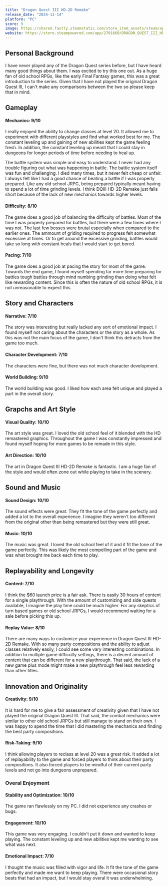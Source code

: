 ```yaml
---
title: "Dragon Quest III HD-2D Remake"
release_date: "2024-11-14"
platform: "PC"
score: 9
image: https://shared.fastly.steamstatic.com/store_item_assets/steam/apps/2701660/header.jpg?t=1731682657
website: https://store.steampowered.com/app/2701660/DRAGON_QUEST_III_HD2D_Remake/
---
```


## Personal Background

I have never played any of the Dragon Quest series before, but I have heard
many good things about them. I was excited to try this one out. As a huge fan
of old school RPGs, like the early Final Fantasy games, this was a great
introduction to the series. Given that I have not played the original Dragon
Quest III, I can't make any comparisons between the two so please keep that in
mind.

## Gameplay

#### Mechanics: 9/10

I really enjoyed the ability to change classes at level 20. It allowed me to
experiment with different playstyles and find what worked best for me. The
constant leveling up and gaining of new abilities kept the game feeling fresh.
In addition, the constant leveling up meant that I could stay in dungeons for
longer periods of time before needing to heal up.

The battle system was simple and easy to understand. I never had any trouble
figuring out what was happening in battle. The battle system itself was fun and
challenging. I died many times, but it never felt cheap or unfair. I always felt
like I had a good chance of beating a battle if I was properly prepared. Like
any old school JRPG, being prepared typically meant having to spend a lot of
time grinding levels. I think DQIII HD-2D Remake just falls short because of
the lack of new mechanics towards higher levels.

#### Difficulty: 8/10

The game does a good job of balancing the difficulty of battles. Most of the
time I was properly prepared for battles, but there were a few times where I
was not. The last few bosses were brutal especially when compared to the earlier
ones. The ammount of griding required to progress felt somewhat excessive at times.
Or to get around the excessive grinding, battles would take so long with constant
heals that I would start to get bored.

#### Pacing: 7/10

The game does a good job at pacing the story for most of the game. Towards the
end game, I found myself spending far more time preparing for battles tough
battles through mind numbing grinding than doing what felt like rewarding
content. Since this is often the nature of old school RPGs, it is not
unreasonable to expect this.

## Story and Characters

#### Narrative: 7/10

The story was interesting but really lacked any sort of emotional impact. I
found myself not caring about the characters or the story as a whole. As this
was not the main focus of the game, I don't think this detracts from the game
too much.

#### Character Development: 7/10

The characters were fine, but there was not much character development.

#### World Building: 9/10

The world building was good. I liked how each area felt unique and played a
part in the overall story.

## Grapchs and Art Style

#### Visual Quality: 10/10

The art style was great. I loved the old school feel of it blended with the
HD remastered graphics. Throughout the game I was constantly impressed and
found myself hoping for more games to be remade in this style.

#### Art Direction: 10/10

The art in Dragon Quest III HD-2D Remake is fantastic. I am a huge fan of the
style and would often zone out while playing to take in the scenery.

## Sound and Music

#### Sound Design: 10/10

The sound effects were great. They fit the tone of the game perfectly and
added a lot to the overall experience. I imagine they weren't too different from
the original other than being remastered but they were still great.

#### Music: 10/10

The music was great. I loved the old school feel of it and it fit the tone of
the game perfectly. This was likely the most compelling part of the game and was
what brought me back each time to play.

## Replayability and Longevity

#### Content: 7/10

I think the $60 launch price is a fair ask. There is easily 30 hours of content
for a single playthrough. With the amount of customizing and side quests available,
I imagine the play time could be much higher. For any skeptics of turn based games
or old school JRPGs, I would recommend waiting for a sale before picking this
up.

#### Replay Value: 8/10

There are many ways to customize your experience in Dragon Quest III HD-2D Remake.
With so many party compositions and the ability to adjust classes relatively easily,
I could see some vary interesting combinations. In addition to multiple game difficulty
settings, there is a decent amount of content that can be different for a new playthrough.
That said, the lack of a new game plus mode might make a new playthrough feel less
rewarding than other titles.

## Innovation and Originality

#### Creativity: 9/10

It is hard for me to give a fair assessment of creativity given that I have not
played the original Dragon Quest III. That said, the combat mechanics were similar
to other old school JRPGs but still manage to stand on their own. I was happy to
spend the time that I did mastering the mechanics and finding the best party
compositions.

#### Risk-Taking: 9/10

I think allowing players to reclass at level 20 was a great risk. It added a lot
of replayability to the game and forced players to think about their party
compositions. It also forced players to be mindful of their current party levels
and not go into dungeons unprepared.

### Overal Enjoyment

#### Stability and Optimization: 10/10

The game ran flawlessly on my PC. I did not experience any crashes or bugs.

#### Engagement: 10/10

This game was very engaging. I couldn't put it down and wanted to keep playing.
The constant leveling up and new abilities kept me wanting to see what was next.

#### Emotional Impact: 7/10

I thought the music was filled with vigor and life. It fit the tone of the game
perfectly and made me want to keep playing. There were occasional story beats that
had an impact, but I would stay overal it was underwhelming.
